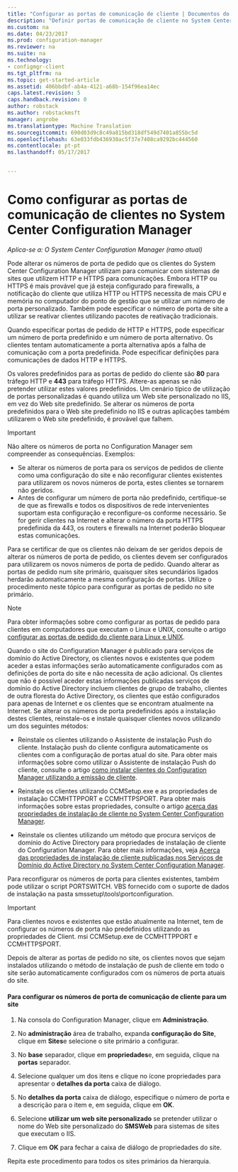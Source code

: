 ```yaml
---
title: "Configurar as portas de comunicação de cliente | Documentos do Microsoft"
description: "Definir portas de comunicação de cliente no System Center Configuration Manager."
ms.custom: na
ms.date: 04/23/2017
ms.prod: configuration-manager
ms.reviewer: na
ms.suite: na
ms.technology:
- configmgr-client
ms.tgt_pltfrm: na
ms.topic: get-started-article
ms.assetid: 406bbdbf-ab4a-4121-a68b-154f96ea14ec
caps.latest.revision: 5
caps.handback.revision: 0
author: robstack
ms.author: robstackmsft
manager: angrobe
ms.translationtype: Machine Translation
ms.sourcegitcommit: 690d03d9c8c49a815bd318df549d7401a855bc5d
ms.openlocfilehash: 63e033fdb436930ac5f37e7408ca9292bc444560
ms.contentlocale: pt-pt
ms.lasthandoff: 05/17/2017


---
```

# <a name="how-to-configure-client-communication-ports-in-system-center-configuration-manager"></a>Como configurar as portas de comunicação de clientes no System Center Configuration Manager

*Aplica-se a: O System Center Configuration Manager (ramo atual)*

Pode alterar os números de porta de pedido que os clientes do System Center Configuration Manager utilizam para comunicar com sistemas de sites que utilizem HTTP e HTTPS para comunicações. Embora HTTP ou HTTPS é mais provável que já esteja configurado para firewalls, a notificação do cliente que utiliza HTTP ou HTTPS necessita de mais CPU e memória no computador do ponto de gestão que se utilizar um número de porta personalizado. Também pode especificar o número de porta de site a utilizar se reativar clientes utilizando pacotes de reativação tradicionais.  

 Quando especificar portas de pedido de HTTP e HTTPS, pode especificar um número de porta predefinido e um número de porta alternativo. Os clientes tentam automaticamente a porta alternativa após a falha de comunicação com a porta predefinida. Pode especificar definições para comunicações de dados HTTP e HTTPS.  

 Os valores predefinidos para as portas de pedido do cliente são **80** para tráfego HTTP e **443** para tráfego HTTPS. Altere-as apenas se não pretender utilizar estes valores predefinidos. Um cenário típico de utilização de portas personalizadas é quando utiliza um Web site personalizado no IIS, em vez do Web site predefinido. Se alterar os números de porta predefinidos para o Web site predefinido no IIS e outras aplicações também utilizarem o Web site predefinido, é provável que falhem.  

> [!IMPORTANT]  
>  Não altere os números de porta no Configuration Manager sem compreender as consequências. Exemplos:  
>   
>  -   Se alterar os números de porta para os serviços de pedidos de cliente como uma configuração do site e não reconfigurar clientes existentes para utilizarem os novos números de porta, estes clientes se tornarem não geridos.  
> -   Antes de configurar um número de porta não predefinido, certifique-se de que as firewalls e todos os dispositivos de rede intervenientes suportam esta configuração e reconfigure-os conforme necessário. Se for gerir clientes na Internet e alterar o número da porta HTTPS predefinida da 443, os routers e firewalls na Internet poderão bloquear estas comunicações.  

 Para se certificar de que os clientes não deixam de ser geridos depois de alterar os números de porta de pedido, os clientes devem ser configurados para utilizarem os novos números de porta de pedido. Quando alterar as portas de pedido num site primário, quaisquer sites secundários ligados herdarão automaticamente a mesma configuração de portas. Utilize o procedimento neste tópico para configurar as portas de pedido no site primário.  

> [!NOTE]  
>  Para obter informações sobre como configurar as portas de pedido para clientes em computadores que executam o Linux e UNIX, consulte o artigo [configurar as portas de pedido do cliente para Linux e UNIX](../../../core/clients/deploy/deploy-clients-to-unix-and-linux-servers.md#BKMK_ConfigLnUClientCommuincations).  

 Quando o site do Configuration Manager é publicado para serviços de domínio do Active Directory, os clientes novos e existentes que podem aceder a estas informações serão automaticamente configurados com as definições de porta do site e não necessita de ação adicional. Os clientes que não é possível aceder estas informações publicadas serviços de domínio do Active Directory incluem clientes de grupo de trabalho, clientes de outra floresta do Active Directory, os clientes que estão configurados para apenas de Internet e os clientes que se encontram atualmente na Internet. Se alterar os números de porta predefinidos após a instalação destes clientes, reinstale-os e instale quaisquer clientes novos utilizando um dos seguintes métodos:  

-   Reinstale os clientes utilizando o Assistente de instalação Push do cliente. Instalação push do cliente configura automaticamente os clientes com a configuração de portas atual do site. Para obter mais informações sobre como utilizar o Assistente de instalação Push do cliente, consulte o artigo [como instalar clientes do Configuration Manager utilizando a emissão de cliente](../../../core/clients/deploy/deploy-clients-to-windows-computers.md#BKMK_ClientPush).  

-   Reinstale os clientes utilizando CCMSetup.exe e as propriedades de instalação CCMHTTPPORT e CCMHTTPSPORT. Para obter mais informações sobre estas propriedades, consulte o artigo [acerca das propriedades de instalação de cliente no System Center Configuration Manager](../../../core/clients/deploy/about-client-installation-properties.md).  

-   Reinstale os clientes utilizando um método que procura serviços de domínio do Active Directory para propriedades de instalação de cliente do Configuration Manager. Para obter mais informações, veja [Acerca das propriedades de instalação de cliente publicadas nos Serviços de Domínio do Active Directory no System Center Configuration Manager](../../../core/clients/deploy/about-client-installation-properties-published-to-active-directory-domain-services.md).  

 Para reconfigurar os números de porta para clientes existentes, também pode utilizar o script PORTSWITCH. VBS fornecido com o suporte de dados de instalação na pasta smssetup\tools\portconfiguration.  

> [!IMPORTANT]  
>  Para clientes novos e existentes que estão atualmente na Internet, tem de configurar os números de porta não predefinidos utilizando as propriedades de Client. msi CCMSetup.exe de CCMHTTPPORT e CCMHTTPSPORT.  

 Depois de alterar as portas de pedido no site, os clientes novos que sejam instalados utilizando o método de instalação de push de cliente em todo o site serão automaticamente configurados com os números de porta atuais do site.  

#### <a name="to-configure-the-client-communication-port-numbers-for-a-site"></a>Para configurar os números de porta de comunicação de cliente para um site  

1.  Na consola do Configuration Manager, clique em **Administração**.  

2.  No **administração** área de trabalho, expanda **configuração do Site**, clique em **Sites**e selecione o site primário a configurar.  

3.  No **base** separador, clique em **propriedades**e, em seguida, clique na **portas** separador.  

4.  Selecione qualquer um dos itens e clique no ícone propriedades para apresentar o **detalhes da porta** caixa de diálogo.  

5.  No **detalhes da porta** caixa de diálogo, especifique o número de porta e a descrição para o item e, em seguida, clique em **OK**.  

6.  Selecione **utilizar um web site personalizado** se pretender utilizar o nome do Web site personalizado do **SMSWeb** para sistemas de sites que executam o IIS.  

7.  Clique em **OK** para fechar a caixa de diálogo de propriedades do site.  

 Repita este procedimento para todos os sites primários da hierarquia.

